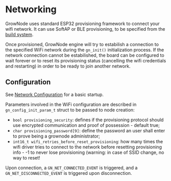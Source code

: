 # Networking

GrowNode uses standard ESP32 provisioning framework to connect your wifi network. It can use SoftAP or BLE provisioning, to be specified from the [build system](build-system).

Once provisioned, GrowNode engine will try to estabilish a connection to the specified WiFi network during the `gn_init()` initialization process. If the network connection cannot be estabilished, the board can be configured to wait forever or to reset its provisioning status (cancelling the wifi credentials and restarting) in order to be ready to join another network.

## Configuration

See [Network Configuration](start.md#network-startup) for a basic startup.

Parameters involved in the WiFi configuration are described in `gn_config_init_param_t` struct to be passed to node creation:

- `bool provisioning_security`: defines if the provisioning protocol should use encrypted communication and proof of possession - default true;
- `char provisioning_password[9]`: define the password an user shall enter to prove being a grownode administrator;
- `int16_t wifi_retries_before_reset_provisioning`: how many times the wifi driver tries to connect to the network before resetting provisioning info - -1 to never lose provisioning (warning: in case of SSID change, no way to reset!
	
Upon connection, a `GN_NET_CONNECTED_EVENT` is triggered, and a `GN_NET_DISCONNECTED_EVENT` is triggered upon disconnection.
